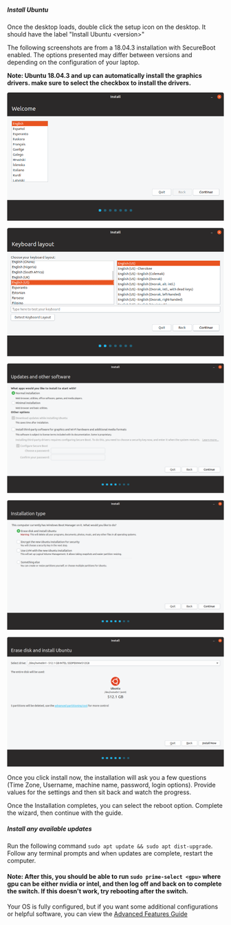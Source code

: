 ##### Install Ubuntu

Once the desktop loads, double click the setup icon on the desktop. It should have the label "Install Ubuntu \<version>"

The following screenshots are from a 18.04.3 installation with SecureBoot enabled. The options presented may differ between versions and depending on the configuration of your laptop.

__Note: Ubuntu 18.04.3 and up can automatically install the graphics drivers. make sure to select the checkbox to install the drivers.__   


![Install Welcome](../Images/Install1.png)

![Install Language](../Images/Install2.png)

![Install Options](../Images/Install3.png)

![Install Drives](../Images/Install4.png)

![Install Device Selection](../Images/Install5.png)


Once you click install now, the installation will ask you a few questions (Time Zone, Username, machine name, password, login options). Provide values for the settings and then sit back and watch the progress.

Once the Installation completes, you can select the reboot option. Complete the wizard, then continue with the guide.

##### Install any available updates

Run the following command `sudo apt update && sudo apt dist-upgrade`. Follow any terminal prompts and when updates are complete, restart the computer. 

#### __Note: After this, you should be able to run ` sudo prime-select <gpu> ` where gpu can be either nvidia or intel, and then log off and back on to complete the switch. If this doesn't work, try rebooting after the switch.__

Your OS is fully configured, but if you want some additional configurations or helpful software, you can view the [Advanced Features Guide](Advanced.md)
